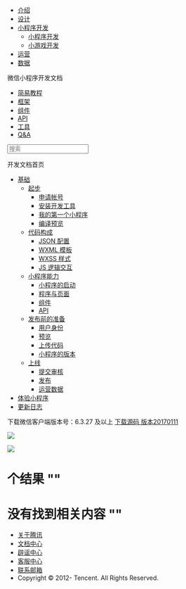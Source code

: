 <div class="book with-summary">

<div class="head">

<div class="head_box">

# [](javascript:; "_('微信公众平台 小程序')")

<div class="header_ctrls">

*   [介绍](https://mp.weixin.qq.com/debug/wxadoc/introduction/index.html)
*   [设计](https://mp.weixin.qq.com/debug/wxadoc/design/index.html)
*   [小程序开发](javascript:;)
    *   [小程序开发](https://mp.weixin.qq.com/debug/wxadoc/dev/index.html)
    *   [小游戏开发](https://mp.weixin.qq.com/debug/wxagame/dev/index.html)
*   [运营](https://mp.weixin.qq.com/debug/wxadoc/product/index.html)
*   [数据](https://mp.weixin.qq.com/debug/wxadoc/analysis/index.html)

</div>

</div>

</div>

<div class="sub_nav_box">

<div class="sub_nav_inner">

<div class="book-summary-opr" id="js-book-summary-opr"><a class="book-summary-btn"></a></div>

<div class="top_sub_nav">

<div class="top_title_wap"><span class="icon_title icon_dev"></span>

微信小程序开发文档

</div>

*   [简易教程](./)
*   [框架](framework/MINA.html)
*   [组件](component/)
*   [API](api/)
*   [工具](devtools/devtools.html)
*   [Q&A](qa.html)

</div>

<div id="book-search-input" role="search">

<form><label for="search-input" class="search-icon" id="js-search-icon"></label><input type="text" id="search-input" name="search-input" placeholder="搜索"> </form>

</div>

</div>

</div>

<div class="book-summary">

<div class="book-summary-home" id="js-summary-home"><a><span class="icon_home_s icon_dev"></span><span class="s_title_2">开发文档首页</span></a></div>

<nav role="navigation">

*   [基础](quickstart/basic/getting-started.html)
    *   [起步](quickstart/basic/getting-started.html)
        *   [申请帐号](quickstart/basic/getting-started.html#申请帐号)
        *   [安装开发工具](quickstart/basic/getting-started.html#安装开发工具)
        *   [我的第一个小程序](quickstart/basic/getting-started.html#你的第一个小程序)
        *   [编译预览](quickstart/basic/getting-started.html#编译预览)
    *   [代码构成](quickstart/basic/file.html)
        *   [JSON 配置](quickstart/basic/file.html#JSON-配置)
        *   [WXML 模板](quickstart/basic/file.html#WXML-模板)
        *   [WXSS 样式](quickstart/basic/file.html#WXSS-样式)
        *   [JS 逻辑交互](quickstart/basic/file.html#JS-交互逻辑)
    *   [小程序能力](quickstart/basic/framework.html)
        *   [小程序的启动](quickstart/basic/framework.html#小程序的启动)
        *   [程序与页面](quickstart/basic/framework.html#程序与页面)
        *   [组件](quickstart/basic/framework.html#组件)
        *   [API](quickstart/basic/framework.html#API)
    *   [发布前的准备](quickstart/basic/role.html)
        *   [用户身份](quickstart/basic/role.html#用户身份)
        *   [预览](quickstart/basic/role.html#预览)
        *   [上传代码](quickstart/basic/role.html#上传代码)
        *   [小程序的版本](quickstart/basic/role.html#小程序的版本)
    *   [上线](quickstart/basic/release.html)
        *   [提交审核](quickstart/basic/release.html#提交审核)
        *   [发布](quickstart/basic/release.html#发布)
        *   [运营数据](quickstart/basic/release.html#运营数据)
*   [体验小程序](demo.html)
*   [更新日志](devtools/new.html)

</nav>

</div>

<div class="book-body">

<div class="body-inner">

<div class="page-wrapper" tabindex="-1" role="main">

<div class="page-inner">

<div id="book-search-results">

<div class="search-noresults">

<section class="normal markdown-section">

下载微信客户端版本号：6.3.27 及以上 [下载源码 版本20170111](demo/demo.zip)

![](https://mp.weixin.qq.com/debug/wxadoc/dev/image/demo.jpg)

![](https://mp.weixin.qq.com/debug/wxadoc/dev/image/demo.png)

</section>

</div>

<div class="search-results">

<div class="has-results">

# <span class="search-results-count"></span>个结果 "<span class="search-query"></span>"

</div>

<div class="no-results">

# 没有找到相关内容 "<span class="search-query"></span>"

</div>

</div>

</div>

</div>

</div>

<div class="foot" id="footer">

*   [关于腾讯](http://www.tencent.com/zh-cn/index.shtml)
*   [文档中心](https://mp.weixin.qq.com/debug/wxadoc/introduction/index.html?t=1484641676&)
*   [辟谣中心](https://mp.weixin.qq.com/cgi-bin/opshowpage?action=dispelinfo&lang=zh_CN&begin=1&count=9)
*   [客服中心](http://kf.qq.com/faq/120911VrYVrA1509086vyumm.html)
*   [联系邮箱](mailto:weixinmp@qq.com)
*   Copyright © 2012-<span id="s_copyright_year"></span> Tencent. All Rights Reserved.

</div>

</div>

[](quickstart/basic/release.html#运营数据)[](devtools/new.html)</div>

</div>